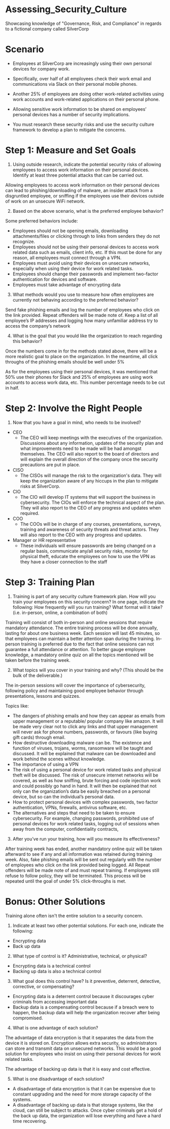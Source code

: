 # Assessing_Security_Culture
Showcasing knowledge of "Governance, Risk, and Compliance" in regards to a fictional company called SilverCorp

# Scenario

- Employees at SilverCorp are increasingly using their own personal devices for company work.

- Specifically, over half of all employees check their work email and communications via Slack on their personal mobile phones.

- Another 25% of employees are doing other work-related activities using work accounts and work-related applications on their personal phone.

- Allowing sensitive work information to be shared on employees’ personal devices has a number of security implications.

- You must research these security risks and use the security culture framework to develop a plan to mitigate the concerns.

# Step 1: Measure and Set Goals

1. Using outside research, indicate the potential security risks of allowing employees to access work information on their personal devices. Identify at least three potential attacks that can be carried out.

Allowing employees to access work information on their personal devices can lead to phishing/downloading of malware, an insider attack from a disgruntled employee, or sniffing if the employees use their devices outside of work on an unsecure WiFi network. 

2. Based on the above scenario, what is the preferred employee behavior?

Some preferred behaviors include:
- Employees should not be opening emails, downloading attachments/files or clicking through to links from senders they do not recognize.
- Employees should not be using their personal devices to access work related data such as emails, client info, etc. If this must be done for any reason, all employees must connect through a VPN.
- Employees must avoid using their devices on unsecure networks, especially when using their device for work related tasks.
- Employees should change their passwords and implement two-factor authentication for devices and software.
- Employees must take advantage of encrypting data

3. What methods would you use to measure how often employees are currently not behaving according to the preferred behavior?

Send fake phishing emails and log the number of employees who click on the link provided. Repeat offenders will be made note of.
Keep a list of all employee’s IP addresses and logging how many unfamiliar address try to access the company’s network

4. What is the goal that you would like the organization to reach regarding this behavior?

Once the numbers come in for the methods stated above, there will be a more realistic goal to place on the organization. In the meantime, all click throughs of the phishing emails should be well under 5%

As for the employees using their personal devices, it was mentioned that 50% use their phones for Slack and 25% of employees are using work accounts to access work data, etc. This number percentage needs to  be cut in half.

# Step 2: Involve the Right People

1. Now that you have a goal in mind, who needs to be involved?

- CEO
	- The CEO will keep meetings with the executives of the organization. Discussions about any information, updates of the security plan and what improvements need to be made will be had amongst themselves. The CEO will also report to the board of directors and will explain the overall direction of the company once the security precautions are put in place.
- CISO
	- The CISOs will manage the risk to the organization's data. They will keep the organization aware of any hiccups in the plan to mitigate risks at SilverCorp.
- CIO
	- The CIO will develop IT systems that will support the business in cybersecurity. The CIOs will enforce the technical aspect of the plan. They will also report to the CEO of any progress and updates when required.
- COO
	- The COOs will be in charge of any courses, presentations, surveys, training and awareness of security threats and threat actors. They will also report to the CEO with any progress and updates.
- Manager or HR representative
	- These individuals will ensure passwords are being changed on a regular basis, communicate any/all security risks, monitor for physical theft, educate the employees on how to use the VPN as they have a closer connection to the staff

# Step 3: Training Plan

1. Training is part of any security culture framework plan. How will you train your employees on this security concern? In one page, indicate the following:
How frequently will you run training? What format will it take? (i.e. in-person, online, a combination of both)

Training will consist of both in-person and online sessions that require mandatory attendance. The entire training process will be done annually, lasting for about one business week. Each session will last 45 minutes, so that employees can maintain a better attention span during the training. In-person training is preferred due to the fact that online sessions can not guarantee a full attendance or attention. 
To better gauge employee knowledge, a mandatory online quiz on all the topics mentioned will be taken before the training week. 

2. What topics will you cover in your training and why? (This should be the bulk of the deliverable.)

The in-person sessions will cover the importance of cybersecurity, following policy and maintaining good employee behavior through presentations, lessons and quizzes. 

Topics like: 
- The dangers of phishing emails and how they can appear as emails from upper management or a reputable/ popular company like amazon. It will be made very clear not to click any links and that upper management will never ask for phone numbers, passwords, or favours (like buying gift cards) through email.  
- How destructive downloading malware can be. The existence and function of viruses, trojans, worms, ransomware will be taught and discussed. It will be explained that malware can be downloaded and work behind the scenes without knowledge.
- The importance of using a VPN
- The risk of using a personal device for work related tasks and physical theft will be discussed. The risk of unsecure internet networks will be covered, as well as how sniffing, brute forcing and code injection work and could possibly go hand in hand. It will then be explained that not only can the organization’s data be easily breached on a personal device, but so can the individual’s personal data.
- How to protect personal devices with complex passwords, two factor authentication, VPNs, firewalls, antivirus software, etc.
- The alternatives and steps that need to be taken to ensure cybersecurity. For example, changing passwords, prohibited use of personal devices for work related tasks, logging out of sessions when away from the computer, confidentiality contracts, 

3. After you’ve run your training, how will you measure its effectiveness?

After training week has ended, another mandatory online quiz will be taken afterward to see if any and all information was retained during training week.
Also, fake phishing emails will be sent out regularly with the number of employees who click on the link provided being logged. All Repeat offenders will be made note of and must repeat training. If employees still refuse to follow policy, they will be terminated. This process will be repeated until the goal of under 5% click-throughs is met.

# Bonus: Other Solutions

Training alone often isn't the entire solution to a security concern.

1. Indicate at least two other potential solutions. For each one, indicate the following:
- Encrypting data
- Back up data

2. What type of control is it? Administrative, technical, or physical?
- Encrypting data is a technical control
- Backing up data is also a technical control

3. What goal does this control have? Is it preventive, deterrent, detective, corrective, or compensating?
- Encrypting data is a deterrent control because it discourages cyber criminals from accessing important data
- Backup data is a compensating control because if a breach were to happen, the backup data will help the organization recover after being compromised.

4. What is one advantage of each solution?

The advantage of data encryption is that it separates the data from the device it is stored on. Encryption allows extra security, so administrators can store and transmit data on unsecured networks. This would be a good solution for employees who insist on using their personal devices for work related tasks.

The advantage of backing up data is that it is easy and cost effective.

5. What is one disadvantage of each solution?

- A disadvantage of data encryption is that it can be expensive due to constant upgrading and the need for more storage capacity of the systems.
- A disadvantage of backing up data is that storage systems, like the cloud, can still be subject to attacks. Once cyber criminals get a hold of the back up data, the organization will lose everything and have a hard time recovering.
